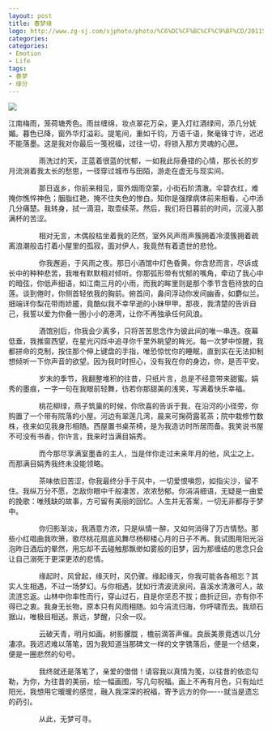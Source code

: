```yaml
---
layout: post
title: 春梦缘
logo: http://www.zg-sj.com/sjphoto/photo/%C6%DC%CF%BC%CF%C9%BF%CD/2011585757676.jpg
categories:
categories:
- Emotion
- Life
tags:
- 春梦
- 缘分
---
```

  
 

![](http://youimg1.c-ctrip.com/target/tg/405/443/480/58a510e619054b05a66b89b8b64e77f3.jpg)  
  

  
 江南梅雨，笼荷塘秀色。雨丝缠绵，妆点翠花万朵，更入灯红酒绿间，添几分妩媚。暮色已降，窗外华灯溢彩。提笔间，重如千钧，万语千语，聚毫锋寸许，迟迟不能落墨。这是我对你最后一笺祝福，过往一切，将锁入那方灵魂的心匣。  
 
　　 
　　雨洗过的天，正蓝着很蓝的忧郁，一如我此际叠错的心情，那长长的岁月流淌着我太长的愁思，一径穿过城市与田陌，游走在虚无与现实间。  
 
　　 
　　那日返乡，你前来相见，窗外烟雨空蒙，小街石阶清澈。伞碧衣红，难掩你憔悴神色；胭脂红艳，掩不住失色的惨白。知你是强撑病体前来相看，心中添几分痛楚。我转身，拭一滴泪，取壶续茶。然后，我们将日暮前的时间，沉浸入那满杯的苦涩。  
 
　　 
　　相对无言，木偶般枯坐着我的茫然，室外风声雨声簇拥着冷漠簇拥着疏离浪潮般击打着小屋里的孤寂，面对伊人，我竟然有着遗世的悲怆。  
 
　　 
　　你我邂逅，于风雨之夜。那日小酒馆中灯色昏黄。你含悲而言，尽诉成长中的种种悲苦，我唯有默默相对倾听。你那弧形带有忧郁的嘴角，牵动了我心中的暗弦，你低声细语，如江南三月的小雨，而我的眸里则是那个季节含苞待放的白莲。谈到倦时，你侧首轻依我的胸前。俯首间，鼻间浮动你发间幽香，如麝似兰。细端详你梨花带雨娇靥，竟酷似我不幸早逝的小妹甲甲。那夜，我清楚的告诉自己，我誓以爱为你叠一圈小小的港湾，让你不再独承任何风浪。  
 
　　 
　　酒馆别后，你我会少离多，只将苦苦思念作为彼此间的唯一串连。夜幕低垂，我推窗西望，在星光闪烁中追寻你千里外眺望的眸光。每一次梦中惊醒，我都拼命的克制，按住那个伸上键盘的手指，唯恐惊忧你的睡眠，直到实在无法抑制想倾听一下你声音的欲望。因为我时时担心，没有我在你的身边，你，是否平安。   
 
　　 
　　岁末的季节，我翻整堆积的往昔，只纸片言，总是不经意带来甜蜜。娟秀的墨痕，一字一句在我眼前轻舞，彷若你那甜美的浅笑，写满着快乐幸福。  
 
　　 
　　桃花柳绿，燕子筑巢的时候，你欣喜的告诉于我，在沿河的小径旁，你购置了一个带有院落的小屋。河边有翠莲几湾，晨来可掬荷露茗茶；院中栽修竹数株，夜来如见我身形相随。西屋置书桌茶椅，是为我造访时所居而备。我笑说书屋不可没有书香，你许言，我来时当满目娟秀。  
 
　　 
　　而今那尽享满室墨香的主人，当是伴你走过未来年月的他，风尘之上。而那满目娟秀我终未没能领略。  
 
　　 
　　茶味依旧苦涩，你我最终分手于风中，一切爱恨嗔怨，如指尖沙，留不住。我纵万分不愿，怎敌你眼中千般凄苦，浓浓愁郁。你涓涓细语，无疑是一曲爱的挽歌：唯残缺的故事，方可留有美丽的回忆。人生并无答案，一切无非都存于梦中。  
 
　　 
　　你归影渐淡，我酒意方浓，只是纵情一醉，又如何消得了万古情愁。那些小红唱曲我吹箫，歌尽桃花扇底风舞尽杨柳楼心月的日子不再。我试图用阳光浴泡昨日酒后的晕然，用忘却不去碰触那飘缈如雾般的旧梦，因为那缠结的思念只会让自己溺死于更深更浓的悲情。  
 
　　 
　　缘起时，风曾起，缘灭时，风仍骤。缘起缘灭，你我可能各各相忘？其实人生相遇，不过一场梦幻。与你相遇，犹如行清波流泉间，喜溪水清澈可人，故流涟忘返。山林中你率性而行，穿山过石，自是你坚忍不拔；曲折迂回，亦有你不得已之衷。我身无长物，原本只有风雨相随。如今涓流归海，你呼啸而去。我顽石据山，唯极目相送。景远，梦醒，只余一叹。  
 
　　 
　　云破天青，明月如画。树影朦胧 ，檐前滴答声催。良辰美景竟透以几分凄凉。我迟迟难以落笔，因为我知道当那碑文一样的文字镌落后，便是一个结束，便是一圈悲然的句号。  
 
　　 
　　我终就还是落笔了，亲爱的借借！请容我以真情为笺，以往昔的依恋勾勒，为你，为往昔的美丽，绘一幅画图，写几句祝福。画上不再有月色，只有灿烂阳光，我想用它暖暖的感觉，融入我深深的祝福，寄予远方的你—---就当是遗忘的药引。  
 
　　 
　　从此，无梦可寻。  
 